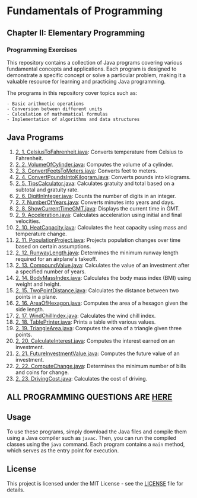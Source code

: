 # Fundamentals of Programming

## Chapter II: Elementary Programming

### Programming Exercises

This repository contains a collection of Java programs covering various fundamental concepts and applications. Each program is designed to demonstrate a specific concept or solve a particular problem, making it a valuable resource for learning and practicing Java programming.

The programs in this repository cover topics such as:

    - Basic arithmetic operations
    - Conversion between different units
    - Calculation of mathematical formulas
    - Implementation of algorithms and data structures

## Java Programs
1. [2. 1. CelsiusToFahrenheit.java](CelsiusToFahrenheit.java): Converts temperature from Celsius to Fahrenheit.
2. [2. 2. VolumeOfCylinder.java](VolumeOfCylinder.java): Computes the volume of a cylinder.
3. [2. 3. ConvertFeetsToMeters.java](ConvertFeetsToMeters.java): Converts feet to meters.
4. [2. 4. ConvertPoundsIntoKilogram.java](ConvertPoundsIntoKilogram.java): Converts pounds into kilograms.
5. [2. 5. TipsCalculator.java](TipsCalculator.java): Calculates gratuity and total based on a subtotal and gratuity rate.
6. [2. 6. DigitInInteger.java](DigitInInteger.java): Counts the number of digits in an integer.
7. [2. 7. NumberOfYears.java](NumberOfYears.java): Converts minutes into years and days.
8. [2. 8. ShowCurrentTimeGMT.java](ShowCurrentTimeGMT.java): Displays the current time in GMT.
9. [2. 9. Acceleration.java](Acceleration.java): Calculates acceleration using initial and final velocities.
10. [2. 10. HeatCapacity.java](HeatCapacity.java): Calculates the heat capacity using mass and temperature change.
11. [2. 11. PopulationProject.java](PopulationProject.java): Projects population changes over time based on certain assumptions.
12. [2. 12. RunwayLength.java](RunwayLength.java): Determines the minimum runway length required for an airplane's takeoff.
13. [2. 13. CompoundValue.java](CompoundValue.java): Calculates the value of an investment after a specified number of years.
14. [2. 14. BodyMassIndex.java](BodyMassIndex.java): Calculates the body mass index (BMI) using weight and height.
15. [2. 15. TwoPointDistance.java](TwoPointDistance.java): Calculates the distance between two points in a plane.
16. [2. 16. AreaOfHexagon.java](AreaOfHexagon.java): Computes the area of a hexagon given the side length.
17. [2. 17. WindChillIndex.java](WindChillIndex.java): Calculates the wind chill index.
18. [2. 18. TablePrinter.java](TablePrinter.java): Prints a table with various values.
19. [2. 19. TriangleArea.java](TriangleArea.java): Computes the area of a triangle given three points.
20. [2. 20. CalculateInterest.java](CalculateInterest.java): Computes the interest earned on an investment.
21. [2. 21. FutureInvestmentValue.java](FutureInvestmentValue.java): Computes the future value of an investment.
22. [2. 22. ComputeChange.java](ComputeChange.java): Determines the minimum number of bills and coins for change.
23. [2. 23. DrivingCost.java](DrivingCost.java): Calculates the cost of driving.

## ALL PROGRAMMING QUESTIONS ARE [HERE](Resources/README.md)


## Usage

To use these programs, simply download the Java files and compile them using a Java compiler such as `javac`. Then, you can run the compiled classes using the `java` command. Each program contains a `main` method, which serves as the entry point for execution.

## License

This project is licensed under the MIT License - see the [LICENSE](../../../LICENSE) file for details.